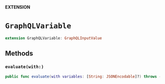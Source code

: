 **EXTENSION**

# `GraphQLVariable`
```swift
extension GraphQLVariable: GraphQLInputValue
```

## Methods
### `evaluate(with:)`

```swift
public func evaluate(with variables: [String: JSONEncodable]?) throws -> JSONValue
```
